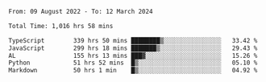 
<!--START_SECTION:waka-->

```txt
From: 09 August 2022 - To: 12 March 2024

Total Time: 1,016 hrs 58 mins

TypeScript        339 hrs 50 mins ████████▒░░░░░░░░░░░░░░░░   33.42 %
JavaScript        299 hrs 18 mins ███████▒░░░░░░░░░░░░░░░░░   29.43 %
AL                155 hrs 13 mins ███▓░░░░░░░░░░░░░░░░░░░░░   15.26 %
Python            51 hrs 52 mins  █▒░░░░░░░░░░░░░░░░░░░░░░░   05.10 %
Markdown          50 hrs 1 min    █▒░░░░░░░░░░░░░░░░░░░░░░░   04.92 %
```

<!--END_SECTION:waka-->











